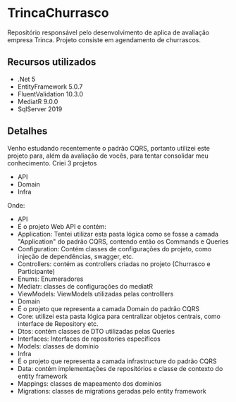 # TrincaChurrasco

Repositório responsável pelo desenvolvimento de aplica de avaliação empresa Trinca.
Projeto consiste em agendamento de churrascos.

## Recursos utilizados
- .Net 5
- EntityFramework 5.0.7
- FluentValidation 10.3.0
- MediatR 9.0.0
- SqlServer 2019

## Detalhes
Venho estudando recentemente o padrão CQRS, portanto utilizei este projeto para, além da avaliação de vocês, para tentar consolidar meu conhecimento.
Criei 3 projetos
- API
- Domain
- Infra

Onde:
- API
 - É o projeto Web API e contém:
  - Application: Tentei utilizar esta pasta lógica como se fosse a camada "Application" do padrão CQRS, contendo então os Commands e Queries
  - Configuration: Contém classes de configurações do projeto, como injeção de dependências, swagger, etc.
  - Controllers: contém as controllers criadas no projeto (Churrasco e Participante)
  - Enums: Enumeradores
  - Mediatr: classes de configurações do mediatR
  - ViewModels: ViewModels utilizadas pelas controlllers
- Domain
 - É o projeto que representa a camada Domain do padrão CQRS
  - Core: utilizei esta pasta lógica para centralizar objetos centrais, como interface de Repository etc.
  - Dtos: contém classes de DTO utilizadas pelas Queries
  - Interfaces: Interfaces de repositories específicos
  - Models: classes de domínio
- Infra
 - É o projeto que representa a camada infrastructure do padrão CQRS
  - Data: contém implementações de repositórios e classe de contexto do entity framework
  - Mappings: classes de mapeamento dos dominios
  - Migrations: classes de migrations geradas pelo entity framework